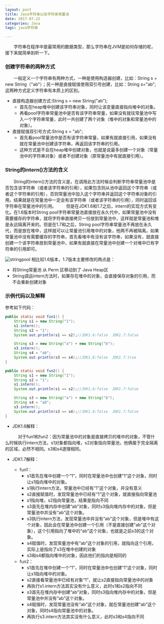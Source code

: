 ```yaml
---
layout: post
title: Java字符串以及字符串常量池
date: 2017-07-22
categories: Java
tags: java字符串

---
```

&ensp;&ensp;&ensp;&ensp;字符串在程序中是最常用的数据类型，那么字符串在JVM是如何存储的呢，接下来就简单剖析一下。

### **创建字符串的两种方式**

&ensp;&ensp;&ensp;&ensp;一般定义一个字符串有两种方式，一种是使用构造器创建，比如：String s = new String（"ab"）；另一种是直接赋值使用双引号创建，比如：String s="ab";这两种方式定义字符串有本质上的区别。

- 直接构造器创建方式:String s = new String("ab");
    - 首先在heap堆中创建该字符串对象，同时让该变量直接指向堆中的对象。
    - 再看pool字符串常量池中是否有该字符串常量，如果没有就往常量池中写入一个字符串常量，此时一共创建了两个对象（堆中的对象和常量池中的对象）。
- 直接赋值双引号方式:String s = "ab";
    - 首先看pool常量池中是否有该字符串常量，如果有就直接引用，如果没有就在常量池中创建该字符串，再返回该字符串的引用。
    - 这种方式是不会在heap堆中创建对象，也就是说最多创建一个对象（常量池中的字符串对象）或者不创建对象（原常量池中有就直接引用）。

### **String的intern()方法的含义**

&emsp;&emsp;String的intern()方法的含义是，在调用此方法时候会判断字符串常量池中是否包含该字符串（或者该字符串的引用），如果包含则从池中返回这个字符串（或者这个字符串的引用），否则常量池中加入这个字符串并返回这个字符串对象的引用。结果就是在常量池中一定会有该字符串（或者该字符串的引用），同时返回该字符串在常量池中的引用。
&emsp;&emsp;但是在JDK1.6和1.7之后，intern的实现方式有变化。在1.6版本时String pool字符串常量池直接放在永久代中，如果常量池中没有需要缓存的字符串，就将字符串直接拷贝一份放到常量池中，这样就是常量池和堆是永远隔离开来的。但是在1.7和之后，String pool字符串常量池不再放在永久代，而是放在堆中，这样就可以让常量池引用堆中的对象，他两不再被隔离。如果常量池中没有需要缓存的字符串，首先看堆中有没有该字符串，如果没有，就直接创建一个该字符串放到常量池中，如果有就直接在常量池中创建一个对堆中已有字符串的引用即可。

![stringpool][1]
相比较1.6版本，1.7版本主要修改的两点是：

- 将String常量池 从 Perm 区移动到了 Java Heap区
- String调运intern方法时，如果存在堆中的对象，会直接保存对象的引用，而不会重新创建对象

### **示例代码以及解释**

参考如下代码：

```java
public static void fun1() {
	String s1 = new String("1");
	s1.intern();
	String s2 = "1";
	System.out.println(s1 == s2);//JDK1.6:false  JDK1.7:false

	String s3 = new String("a") + new String("b");
	s3.intern();
	String s4 = "ab";
	System.out.println(s3 == s4);//JDK1.6:false  JDK1.7:true
}

public static void fun2() {
	String s1 = new String("1");
	String s2 = "1";
	s1.intern();
	System.out.println(s1 == s2);//JDK1.6:false  JDK1.7:false

	String s3 = new String("a") + new String("b");
	String s4 = "ab";
	s3.intern();
	System.out.println(s3 == s4);//JDK1.6:false  JDK1.7:false
}
```

- JDK1.6解释：

&emsp;&emsp;&ensp;&ensp;对于fun1和fun2：因为常量池中的对象是直接拷贝的堆中的对象，不管什么时候执行intern方法，s1对象都指向堆，s2对象指向常量池，他俩属于完全隔离的区域，必然不相同。s3和s4道理相同。

- JDK1.7解释：
    - fun1：
        - s1首先在堆中创建一个“1”，同时在常量池中也创建“1”这个对象，同时让s1指向堆中的对象。
        - s1执行intern方法，常量池中已经有“1”这个对象，并没有意义
        - s2直接赋值时，发现常量池中已经有“1”这个对象，就直接指向常量池
        - s1指向堆，s2指向常量池，结果是指向不同
        - s3首先在堆内存中创建“ab”对象，同时s3指向堆内存中的对象，但是常量池中并没有“ab”这个对象。
        - s3执行intern方法，发现常量池中并没有“ab”这个对象，但是堆中有这个对象，因此会在常量池中创建一个引用（不是直接创建"ab"这个对象），这个引用指向了堆中的“ab”这个对象，也就是之前s3的这个对象。
        - s4赋值时，发现常量池中有“ab”这个对象的引用，就指向这个引用，实际上是指向了s3在堆中创建的对象
        - s3和s4都指向堆中的对象，因此他们的指向是相同的
    - fun2：
        - s1首先在堆中创建一个“1”，同时在常量池中也创建“1”这个对象，同时让s1指向堆中的对象。
        - s2直接看常量池中已经有对象“1”，就让s2直接指向常量池中的对象
        - 再执行s1.intern方法其实没有什么意义，此时s1和s2指向不同
        - s3首先在堆内存中创建“ab”对象，同时s3指向堆内存中的对象，但是常量池中并没有“ab”这个对象。
        - s4赋值时，发现常量池没有“ab”这个对象，就在常量池创建“ab”这个对象，同时s4指向常量池中的对象。
        - 再执行s3.intern方法其实没有什么意义，此时s3和s4指向不同


  [1]: http://ox1nrsgam.bkt.clouddn.com/StringPool.png
